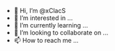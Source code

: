 - 👋 Hi, I’m @xClacS
- 👀 I’m interested in ...
- 🌱 I’m currently learning ...
- 💞️ I’m looking to collaborate on ...
- 📫 How to reach me ...

<!---
xClacS/xClacS is a ✨ special ✨ repository because its `README.md` (this file) appears on your GitHub profile.
You can click the Preview link to take a look at your changes.
--->
